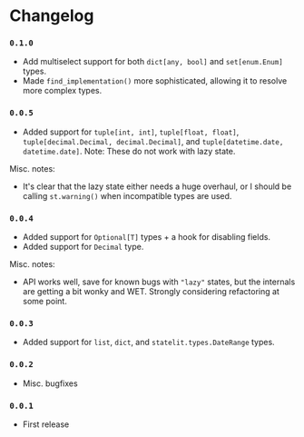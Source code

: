 # Changelog

### `0.1.0`

- Add multiselect support for both `dict[any, bool]` and `set[enum.Enum]` types.
- Made `find_implementation()` more sophisticated, allowing it to resolve more complex types.

### `0.0.5`

- Added support for `tuple[int, int]`, `tuple[float, float]`, `tuple[decimal.Decimal, decimal.Decimal]`, and `tuple[datetime.date, datetime.date]`. Note: These do not work with lazy state.

Misc. notes:

- It's clear that the lazy state either needs a huge overhaul, or I should be calling `st.warning()` when incompatible types are used.

### `0.0.4`

- Added support for `Optional[T]` types + a hook for disabling fields.
- Added support for `Decimal` type.

Misc. notes:

- API works well, save for known bugs with `"lazy"` states, but the internals are getting a bit wonky and WET. Strongly considering refactoring at some point.

### `0.0.3`

- Added support for `list`, `dict`, and `statelit.types.DateRange` types.

### `0.0.2`

- Misc. bugfixes

### `0.0.1`

- First release
